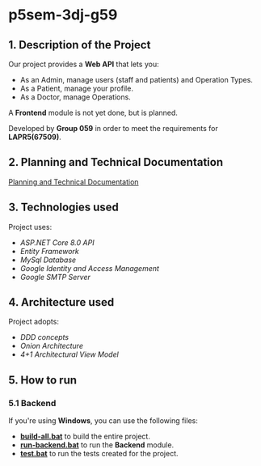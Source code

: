 # p5sem-3dj-g59

## 1. Description of the Project

Our project provides a **Web API** that lets you:
* As an Admin, manage users (staff and patients) and Operation Types.
* As a Patient, manage your profile.
* As a Doctor, manage Operations.

A **Frontend** module is not yet done, but is planned.

Developed by **Group 059** in order to meet the requirements for **LAPR5(67509)**.

## 2. Planning and Technical Documentation

[Planning and Technical Documentation](docs/readme.md)

## 3. Technologies used

Project uses:
* *ASP.NET Core 8.0 API*
* *Entity Framework*
* *MySql Database*
* *Google Identity and Access Management*
* *Google SMTP Server*

## 4. Architecture used

Project adopts:
* *DDD concepts*
* *Onion Architecture*
* *4+1 Architectural View Model*

## 5. How to run
### 5.1 Backend

If you're using **Windows**, you can use the following files:
* [**build-all.bat**](scripts/build-all.bat) to build the entire project.
* [**run-backend.bat**](scripts/run-backend.bat) to run the **Backend** module.
* [**test.bat**](scripts/test.bat) to run the tests created for the project.